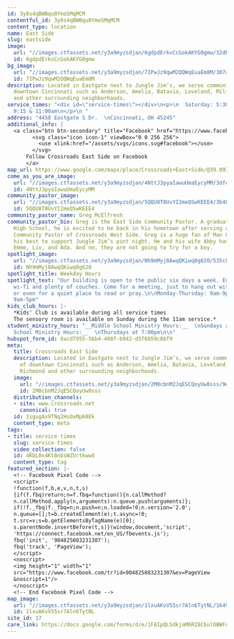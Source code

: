 ```yaml
---
id: 3y8s4qBWBqu0YmoSMqMCM
contentful_id: 3y8s4qBWBqu0YmoSMqMCM
content_type: location
name: East Side
slug: eastside
image:
  url: "//images.ctfassets.net/y3a9myzsdjan/6gdpdErkvCcGokAKYG0gmw/32db37c2c9ad1f3ecc5430a79fe75d7a/crossroads-church-locations-eastgate.jpg"
  id: 6gdpdErkvCcGokAKYG0gmw
bg_image:
  url: "//images.ctfassets.net/y3a9myzsdjan/7IPwJz9qwM2QQWqEuaEm8M/307ae823f918ecc824bfc91dd4a67f96/crossroads-church-east-side-bg2.jpg"
  id: 7IPwJz9qwM2QQWqEuaEm8M
description: Located in Eastgate next to Jungle Jim’s, we serve communities east of
  downtown Cincinnati such as Anderson, Amelia, Batavia, Loveland, Milford, New Richmond
  and other surrounding neighborhoods.
service_times: "<div id=\"service-times\"></div>\n<p>\n  Saturday: 5:30pm  \n  Sunday:
  9:15 & 11:00am\n</p>\n "
address: "4450 Eastgate S Dr.  \nCincinnati, OH 45245"
additional_info: |
  <a class="btn btn-secondary" title="Facebook" href="https://www.facebook.com/Crossroads-East-Side-1936432763084549/">
        <svg class="icon icon-1" viewBox="0 0 256 256">
          <use xlink:href="/assets/svgs/icons.svg#facebook"></use>
        </svg>
      Follow Crossroads East Side on Facebook
      </a>
map_url: https://www.google.com/maps/place/Crossroads+East+Side/@39.0931667,-84.2756016,18z/data=!4m13!1m7!3m6!1s0x8841a9fef3b53039:0x4fc59f1e7cff9a3f!2s4450+Eastgate+S+Dr,+Cincinnati,+OH+45245!3b1!8m2!3d39.0935123!4d-84.273142!3m4!1s0x8841a9fecc3813ef:0x9bc9c837894a77d1!8m2!3d39.093811!4d-84.2750327
come_as_you_are_image:
  url: "//images.ctfassets.net/y3a9myzsdjan/4NttJ3pyaIawuUmaEycyMM/3dfcc01867c451ac096e56e4099eef9a/crossroads-church-come-as-you-are.jpg"
  id: 4NttJ3pyaIawuUmaEycyMM
community_pastor_image:
  url: "//images.ctfassets.net/y3a9myzsdjan/5QQU8T0UvYI2meQSwKEEE4/3b40a9db3e2517557baacac576e5936a/crossroads-church-greg-mcelfresh.jpg"
  id: 5QQU8T0UvYI2meQSwKEEE4
community_pastor_name: Greg McElfresh
community_pastor_bio: Greg is the East Side Community Pastor. A graduate of Amelia
  High School, he is excited to be back in his hometown after serving as the founding
  Community Pastor of Crossroads West Side. Greg is a huge fan of Man Camp, and does
  his best to support Jungle Jim’s pint night. He and his wife Abby have three daughters,
  Emme, Liv, and Ada. And no, they are not going to try for a boy.
spotlight_image:
  url: "//images.ctfassets.net/y3a9myzsdjan/Nh9mMyj8AwqQKiwq0g620/535c84c71175b977ee4fc365c23e1f0f/crossroads-church-open.jpg"
  id: Nh9mMyj8AwqQKiwq0g620
spotlight_title: Weekday Hours
spotlight_text: "Our building is open to the public six days a week. Enjoy free coffee,
  wi-fi and plenty of couches. Come for a meeting, just to hang out with friends,
  or even for a quiet place to read or pray.\n\nMonday-Thursday: 9am-9pm  \nFriday:
  9am-5pm"
kids_club_hours: |-
  *Kids' Club is available during all service times
  The sensory room is available on Sunday during the 11am service.*
student_ministry_hours: "__Middle School Ministry Hours:__  \nSundays at 9:15 & 11am\n\n__High
  School Ministry Hours:__  \nThursdays at 7:00pm\n\n"
hubspot_form_id: 8acd7955-56b4-498f-b942-d5f6b59c8bf9
meta:
  title: Crossroads East Side
  description: Located in Eastgate next to Jungle Jim’s, we serve communities east
    of downtown Cincinnati such as Anderson, Amelia, Batavia, Loveland, Milford, New
    Richmond and other surrounding neighborhoods.
  image:
    url: "//images.ctfassets.net/y3a9myzsdjan/2M0cbnM2JqESCQoyUw8sss/9eabab28e49c88a21c10a5fa0cc77c7d/crossroads-church-locations-eastgate.jpg"
    id: 2M0cbnM2JqESCQoyUw8sss
  distribution_channels:
  - site: www.crossroads.net
    canonical: true
  id: 1igugAx9TNq2HsOxMp68Ek
  content_type: meta
tags:
- title: service times
  slug: service-times
  video_collection: false
  id: 4KbL0x4KtBnbsWZVrtkwwd
  content_type: tag
featured_section: |-
  <!-- Facebook Pixel Code -->
  <script>
  !function(f,b,e,v,n,t,s)
  {if(f.fbq)return;n=f.fbq=function(){n.callMethod?
  n.callMethod.apply(n,arguments):n.queue.push(arguments)};
  if(!f._fbq)f._fbq=n;n.push=n;n.loaded=!0;n.version='2.0';
  n.queue=[];t=b.createElement(e);t.async=!0;
  t.src=v;s=b.getElementsByTagName(e)[0];
  s.parentNode.insertBefore(t,s)}(window,document,'script',
  'https://connect.facebook.net/en_US/fbevents.js');
  fbq('init', '904825083231307');
  fbq('track', 'PageView');
  </script>
  <noscript>
  <img height="1" width="1"
  src="https://www.facebook.com/tr?id=904825083231307&ev=PageView
  &noscript=1"/>
  </noscript>
  <!-- End Facebook Pixel Code -->
map_image:
  url: "//images.ctfassets.net/y3a9myzsdjan/1lxuAKvV55sr7Aln6TytNL/1649b2e53b48a0cb2c38ae9eec030dab/Screen_Shot_2019-11-15_at_2.41.23_PM.png"
  id: 1lxuAKvV55sr7Aln6TytNL
site_id: 17
care_link: https://docs.google.com/forms/d/e/1FAIpQLSdkjaM6RZ8CbulOBWFn0FX9xOI1aXGsEa1JkBud8R78QZlRuw/viewform
---
```


